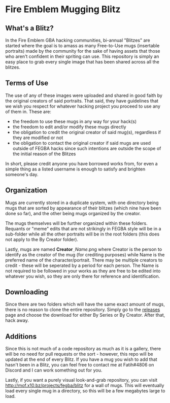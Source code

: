 # Fire Emblem Mugging Blitz

## What's a Blitz?

In the Fire Emblem GBA hacking communities, bi-annual "Blitzes" are started where the goal is to amass as many Free-to-Use mugs (insertable portraits) made by the community for the sake of having assets that those who aren't confident in their spriting can use. This repository is simply an easy place to grab every single image that has been shared across all the blitzes.

## Terms of Use

The use of any of these images were uploaded and shared in good faith by the original creators of said portraits. That said, they have guidelines that we wish you respect for whatever hacking project you proceed to use any of them in. These are:

 * the freedom to use these mugs in any way for your hack(s)
 * the freedom to edit and/or modify these mugs directly
 * the obligation to credit the original creator of said mug(s), regardless if they are modified or not
 * the obligation to contact the original creator if said mugs are used outside of FEGBA hacks since such intentions are outside the scope of the initial reason of the Blitzes
 
In short, please credit anyone you have borrowed works from, for even a simple thing as a listed username is enough to satisfy and brighten someone's day.

## Organization

Mugs are currently stored in a duplicate system, with one directory being mugs that are sorted by appearance of their blitzes (which nine have been done so far), and the other being mugs organized by the creator.

The mugs themselves will be further organized within these folders. Requants or "meme" edits that are not strikingly in FEGBA style will be in a sub-folder while all the other portraits will be in the root folders (this does not apply to the By Creator folder).

Lastly, mugs are named **Creator**`_`*Name*.png where Creator is the person to identify as the creator of the mug (for crediting purposes) while Name is the preferred name of the character/portrait. There may be multiple creators to credit - these will be seperated by a period for each person. The Name is not required to be followed in your works as they are free to be edited into whatever you wish, so they are only there for reference and identification.

## Downloading

Since there are two folders which will have the same exact amount of mugs, there is no reason to clone the entire repository. Simply go to the [releases](https://github.com/Fatih120/FEmuggingblitz/releases/) page and choose the download for either By Series or By Creator. After that, hack away.

## Additions

Since this is not much of a code repository as much as it is a gallery, there will be no need for pull requests or the sort - however, this repo will be updated at the end of every Blitz. If you have a mug you wish to add that hasn't been in a Blitz, you can feel free to contact me at Fatih#4806 on Discord and I can work something out for you.

Lastly, if you want a purely visual look-and-grab repository, you can visit http://mof.x10.bz/projects/fegba/blitz for a wall of mugs. This will eventually load every single mug in a directory, so this will be a few megabytes large to load.
